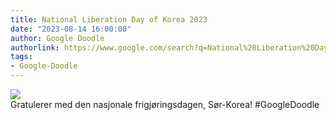 ```yaml
---
title: National Liberation Day of Korea 2023
date: "2023-08-14 16:00:00"
author: Google Doodle
authorlink: https://www.google.com/search?q=National%20Liberation%20Day%20of%20Korea%202023
tags:
- Google-Doodle
---
```

<img src="https://www.google.com/logos/doodles/2023/national-liberation-day-of-korea-2023-6753651837109923-law.gif" referrerpolicy="no-referrer"><br>Gratulerer med den nasjonale frigjøringsdagen, Sør-Korea! #GoogleDoodle